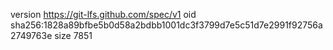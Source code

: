 version https://git-lfs.github.com/spec/v1
oid sha256:1828a89bfbe5b0d58a2bdbb1001dc3f3799d7e5c51d7e2991f92756a2749763e
size 7851
